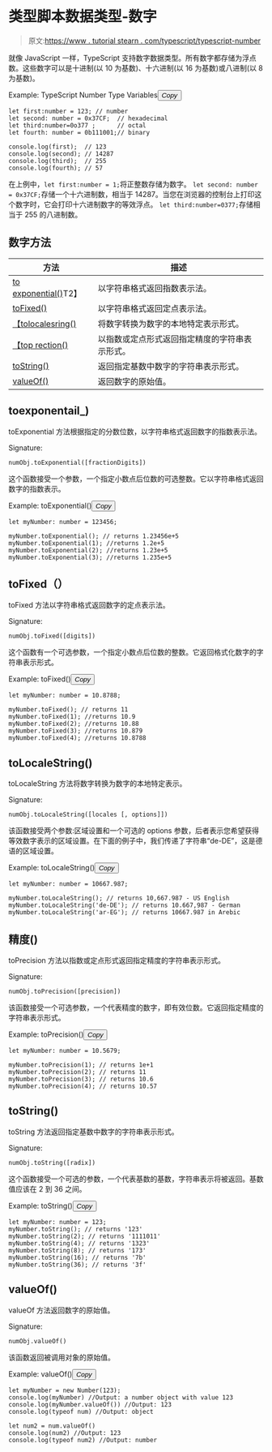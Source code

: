 # 类型脚本数据类型-数字

> 原文:[https://www . tutorial stearn . com/typescript/typescript-number](https://www.tutorialsteacher.com/typescript/typescript-number)

就像 JavaScript 一样，TypeScript 支持数字数据类型。所有数字都存储为浮点数。这些数字可以是十进制(以 10 为基数)、十六进制(以 16 为基数)或八进制(以 8 为基数)。

Example: TypeScript Number Type Variables<button class="copy-btn pull-right" title="Copy example code">*Copy*</button> 

```
let first:number = 123; // number 
let second: number = 0x37CF;  // hexadecimal
let third:number=0o377 ;      // octal
let fourth: number = 0b111001;// binary  

console.log(first);  // 123 
console.log(second); // 14287
console.log(third);  // 255
console.log(fourth); // 57 
```

在上例中，`let first:number = 1;`将正整数存储为数字。 `let second: number = 0x37CF;`存储一个十六进制数，相当于 14287。当您在浏览器的控制台上打印这个数字时，它会打印十六进制数字的等效浮点。 `let third:number=0377;`存储相当于 255 的八进制数。

## 数字方法

| 方法 | 描述 |
| --- | --- |
| [to exponential()](#toexponential)T2】 | 以字符串格式返回指数表示法。 |
| [toFixed()](#tofixed) | 以字符串格式返回定点表示法。 |
| [【tolocalesring()](#tolocalestring) | 将数字转换为数字的本地特定表示形式。 |
| [【top rection()](#toprecision) | 以指数或定点形式返回指定精度的字符串表示形式。 |
| [toString()](#tostring) | 返回指定基数中数字的字符串表示形式。 |
| [valueOf()](#valueof) | 返回数字的原始值。 |

## toexponentail_)

toExponential 方法根据指定的分数位数，以字符串格式返回数字的指数表示法。

Signature:

```
numObj.toExponential([fractionDigits])

```

这个函数接受一个参数，一个指定小数点后位数的可选整数。它以字符串格式返回数字的指数表示。

Example: toExponential()<button class="copy-btn pull-right" title="Copy example code">*Copy*</button> 

```
let myNumber: number = 123456;

myNumber.toExponential(); // returns 1.23456e+5
myNumber.toExponential(1); //returns 1.2e+5
myNumber.toExponential(2); //returns 1.23e+5
myNumber.toExponential(3); //returns 1.235e+5 
```

## toFixed（）

toFixed 方法以字符串格式返回数字的定点表示法。

Signature:

```
numObj.toFixed([digits])

```

这个函数有一个可选参数，一个指定小数点后位数的整数。它返回格式化数字的字符串表示形式。

Example: toFixed()<button class="copy-btn pull-right" title="Copy example code">*Copy*</button> 

```
let myNumber: number = 10.8788;

myNumber.toFixed(); // returns 11
myNumber.toFixed(1); //returns 10.9
myNumber.toFixed(2); //returns 10.88
myNumber.toFixed(3); //returns 10.879
myNumber.toFixed(4); //returns 10.8788 
```

## toLocaleString()

toLocaleString 方法将数字转换为数字的本地特定表示。

Signature:

```
numObj.toLocaleString([locales [, options]])

```

该函数接受两个参数:区域设置和一个可选的 options 参数，后者表示您希望获得等效数字表示的区域设置。在下面的例子中，我们传递了字符串“de-DE”，这是德语的区域设置。

Example: toLocaleString()<button class="copy-btn pull-right" title="Copy example code">*Copy*</button> 

```
let myNumber: number = 10667.987;

myNumber.toLocaleString(); // returns 10,667.987 - US English
myNumber.toLocaleString('de-DE'); // returns 10.667,987 - German
myNumber.toLocaleString('ar-EG'); // returns 10667.987 in Arebic 
```

## 精度()

toPrecision 方法以指数或定点形式返回指定精度的字符串表示形式。

Signature:

```
numObj.toPrecision([precision])

```

该函数接受一个可选参数，一个代表精度的数字，即有效位数。它返回指定精度的字符串表示形式。

Example: toPrecision()<button class="copy-btn pull-right" title="Copy example code">*Copy*</button> 

```
let myNumber: number = 10.5679;

myNumber.toPrecision(1); // returns 1e+1
myNumber.toPrecision(2); // returns 11
myNumber.toPrecision(3); // returns 10.6
myNumber.toPrecision(4); // returns 10.57 
```

## toString()

toString 方法返回指定基数中数字的字符串表示形式。

Signature:

```
numObj.toString([radix])
```

这个函数接受一个可选的参数，一个代表基数的基数，字符串表示将被返回。基数值应该在 2 到 36 之间。

Example: toString()<button class="copy-btn pull-right" title="Copy example code">*Copy*</button> 

```
let myNumber: number = 123;
myNumber.toString(); // returns '123'
myNumber.toString(2); // returns '1111011'
myNumber.toString(4); // returns '1323'
myNumber.toString(8); // returns '173'
myNumber.toString(16); // returns '7b'
myNumber.toString(36); // returns '3f' 
```

## valueOf()

valueOf 方法返回数字的原始值。

Signature:

```
numObj.valueOf()
```

该函数返回被调用对象的原始值。

Example: valueOf()<button class="copy-btn pull-right" title="Copy example code">*Copy*</button> 

```
let myNumber = new Number(123);
console.log(myNumber) //Output: a number object with value 123
console.log(myNumber.valueOf()) //Output: 123
console.log(typeof num) //Output: object

let num2 = num.valueOf() 
console.log(num2) //Output: 123
console.log(typeof num2) //Output: number 
```

